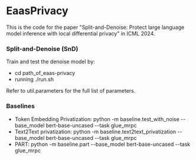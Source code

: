 # EaasPrivacy

This is the code for the paper "Split-and-Denoise: Protect large language model inference with local differential privacy" in ICML 2024.

### Split-and-Denoise (SnD)
Train and test the denoise model by:
- cd path_of_eaas-privacy
- running ./run.sh

Refer to util.parameters for the full list of parameters.

### Baselines
- Token Embedding Privatization: python -m baseline.test_with_noise --base_model bert-base-uncased --task glue_mrpc
- Text2Text privatization: python -m baseline.text2text_privatization --base_model bert-base-uncased --task glue_mrpc
- PART: python -m baseline.part --base_model bert-base-uncased --task glue_mrpc
